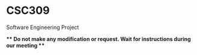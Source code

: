 # CSC309
Software Engineering Project

<B>
** Do not make any modification or request. Wait for instructions during our meeting **
</B>
